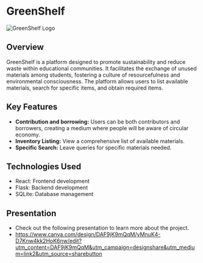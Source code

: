# GreenShelf
![GreenShelf Logo](https://imgur.com/ZZRuBMK)
## Overview

GreenShelf is a platform designed to promote sustainability and reduce waste within educational communities. It facilitates the exchange of unused materials among students, fostering a culture of resourcefulness and environmental consciousness. The platform allows users to list available materials, search for specific items, and obtain required items.

## Key Features

- **Contribution and borrowing:** Users can be both contributors and borrowers, creating a medium where people will be aware of circular economy.
- **Inventory Listing:** View a comprehensive list of available materials.
- **Specific Search:** Leave queries for specific materials needed.

## Technologies Used

- React: Frontend development
- Flask: Backend development
- SQLite: Database management

## Presentation
- Check out the following presentation to learn more about the project.
- https://www.canva.com/design/DAF9jK9mQqM/yMnuK4-D7Knw4kk2HoK6nw/edit?utm_content=DAF9jK9mQqM&utm_campaign=designshare&utm_medium=link2&utm_source=sharebutton
